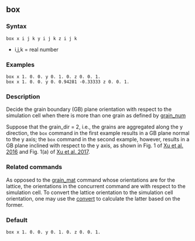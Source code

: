 ## box

### Syntax

	box x i j k y i j k z i j k

* i,j,k = real number

### Examples

	box x 1. 0. 0. y 0. 1. 0. z 0. 0. 1.
	box x 1. 0. 0. y 0. 0.94281 -0.33333 z 0. 0. 1.

### Description

Decide the grain boundary (GB) plane orientation with respect to the simulation cell when there is more than one grain as defined by [grain\_num](grain\_num.md)

Suppose that the grain\_dir = 2, i.e., the grains are aggregated along the y direction, the `box` command in the first example results in a GB plane normal to the y axis; the `box` command in the second example, however, results in a GB plane inclined with respect to the y axis, as shown in Fig. 1 of [Xu et al. 2016]() and Fig. 1(a) of [Xu et al. 2017]().

### Related commands

As opposed to the [grain\_mat](grain\_mat.md) command whose orientations are for the lattice, the orientations in the concurrent command are with respect to the simulation cell. To convert the lattice orientation to the simulation cell orientation, one may use the [convert](convert.md) to calculate the latter based on the former.

### Default

	box x 1. 0. 0. y 0. 1. 0. z 0. 0. 1.
